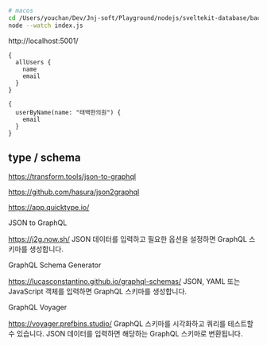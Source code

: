 ```sh
# macos
cd /Users/youchan/Dev/Jnj-soft/Playground/nodejs/sveltekit-database/backend/nodejs/src/graphql
node --watch index.js
```

http://localhost:5001/

```gql
{
  allUsers {
    name
    email
  }
}

{
  userByName(name: "태백한의원") {
    email
  }
}
```

## type / schema

https://transform.tools/json-to-graphql

https://github.com/hasura/json2graphql

https://app.quicktype.io/

JSON to GraphQL

https://j2g.now.sh/
JSON 데이터를 입력하고 필요한 옵션을 설정하면 GraphQL 스키마를 생성합니다.

GraphQL Schema Generator

https://lucasconstantino.github.io/graphql-schemas/
JSON, YAML 또는 JavaScript 객체를 입력하면 GraphQL 스키마를 생성합니다.

GraphQL Voyager

https://voyager.prefbins.studio/
GraphQL 스키마를 시각화하고 쿼리를 테스트할 수 있습니다. JSON 데이터를 입력하면 해당하는 GraphQL 스키마로 변환됩니다.
